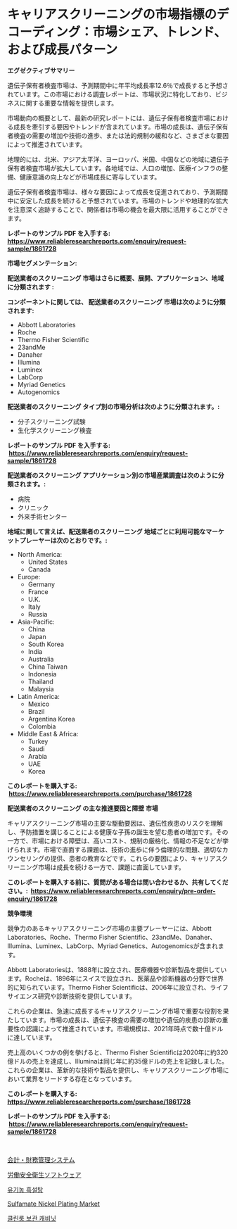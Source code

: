 <p><h1>キャリアスクリーニングの市場指標のデコーディング：市場シェア、トレンド、および成長パターン</h1></p><p><strong>エグゼクティブサマリー</strong></p>
<p><p>遺伝子保有者検査市場は、予測期間中に年平均成長率12.6％で成長すると予想されています。この市場における調査レポートは、市場状況に特化しており、ビジネスに関する重要な情報を提供します。</p><p>市場動向の概要として、最新の研究レポートには、遺伝子保有者検査市場における成長を牽引する要因やトレンドが含まれています。市場の成長は、遺伝子保有者検査の需要の増加や技術の進歩、または法的規制の緩和など、さまざまな要因によって推進されています。</p><p>地理的には、北米、アジア太平洋、ヨーロッパ、米国、中国などの地域に遺伝子保有者検査市場が拡大しています。各地域では、人口の増加、医療インフラの整備、健康意識の向上などが市場成長に寄与しています。</p><p>遺伝子保有者検査市場は、様々な要因によって成長を促進されており、予測期間中に安定した成長を続けると予想されています。市場のトレンドや地理的な拡大を注意深く追跡することで、関係者は市場の機会を最大限に活用することができます。</p></p>
<p><strong>レポートのサンプル PDF を入手する: <a href="https://www.reliableresearchreports.com/enquiry/request-sample/1861728">https://www.reliableresearchreports.com/enquiry/request-sample/1861728</a></strong></p>
<p><strong>市場セグメンテーション:</strong></p>
<p><strong> 配送業者のスクリーニング 市場はさらに概要、展開、アプリケーション、地域に分類されます :</strong></p>
<p><strong>コンポーネントに関しては、 配送業者のスクリーニング 市場は次のように分類されます: &nbsp;</strong></p>
<p><ul><li>Abbott Laboratories</li><li>Roche</li><li>Thermo Fisher Scientific</li><li>23andMe</li><li>Danaher</li><li>Illumina</li><li>Luminex</li><li>LabCorp</li><li>Myriad Genetics</li><li>Autogenomics</li></ul></p>
<p><strong> 配送業者のスクリーニング タイプ別の市場分析は次のように分類されます。:</strong></p>
<p><ul><li>分子スクリーニング試験</li><li>生化学スクリーニング検査</li></ul></p>
<p><strong>レポートのサンプル PDF を入手する: &nbsp;<a href="https://www.reliableresearchreports.com/enquiry/request-sample/1861728">https://www.reliableresearchreports.com/enquiry/request-sample/1861728</a></strong></p>
<p><strong> 配送業者のスクリーニング アプリケーション別の市場産業調査は次のように分類されます。:</strong></p>
<p><ul><li>病院</li><li>クリニック</li><li>外来手術センター</li></ul></p>
<p><strong>地域に関して言えば、配送業者のスクリーニング 地域ごとに利用可能なマーケットプレーヤーは次のとおりです。:</strong></p>
<p><ul>
    <li>
        North America:
        <ul>
            <li>United States</li>
            <li>Canada</li>
        </ul>
    </li>
    <li>
        Europe:
        <ul>
            <li>Germany</li>
            <li>France</li>
            <li>U.K.</li>
            <li>Italy</li>
            <li>Russia</li>
        </ul>
    </li>
    <li>
        Asia-Pacific:
        <ul>
            <li>China</li>
            <li>Japan</li>
            <li>South Korea</li>
            <li>India</li>
            <li>Australia</li>
            <li>China Taiwan</li>
            <li>Indonesia</li>
            <li>Thailand</li>
            <li>Malaysia</li>
        </ul>
    </li>
    <li>
        Latin America:
        <ul>
            <li>Mexico</li>
            <li>Brazil</li>
            <li>Argentina Korea</li>
            <li>Colombia</li>
        </ul>
    </li>
    <li>
        Middle East & Africa:
        <ul>
            <li>Turkey</li>
            <li>Saudi</li>
            <li>Arabia</li>
            <li>UAE</li>
            <li>Korea</li>
        </ul>
    </li>
    </ul></p>
<p><strong>このレポートを購入する: &nbsp;<a href="https://www.reliableresearchreports.com/purchase/1861728">https://www.reliableresearchreports.com/purchase/1861728</a></strong></p>
<p><strong>配送業者のスクリーニング の主な推進要因と障壁 市場</strong></p>
<p><p>キャリアスクリーニング市場の主要な駆動要因は、遺伝性疾患のリスクを理解し、予防措置を講じることによる健康な子孫の誕生を望む患者の増加です。その一方で、市場における障壁は、高いコスト、規制の厳格化、情報の不足などが挙げられます。市場で直面する課題は、技術の進歩に伴う倫理的な問題、適切なカウンセリングの提供、患者の教育などです。これらの要因により、キャリアスクリーニング市場は成長を続ける一方で、課題に直面しています。</p></p>
<p><strong>このレポートを購入する前に、質問がある場合は問い合わせるか、共有してください。:&nbsp; <a href="https://www.reliableresearchreports.com/enquiry/pre-order-enquiry/1861728">https://www.reliableresearchreports.com/enquiry/pre-order-enquiry/1861728</a></strong></p>
<p><strong>競争環境</strong></p>
<p><p>競争力のあるキャリアスクリーニング市場の主要プレーヤーには、Abbott Laboratories、Roche、Thermo Fisher Scientific、23andMe、Danaher、Illumina、Luminex、LabCorp、Myriad Genetics、Autogenomicsが含まれます。</p><p>Abbott Laboratoriesは、1888年に設立され、医療機器や診断製品を提供しています。Rocheは、1896年にスイスで設立され、医薬品や診断機器の分野で世界的に知られています。Thermo Fisher Scientificは、2006年に設立され、ライフサイエンス研究や診断技術を提供しています。</p><p>これらの企業は、急速に成長するキャリアスクリーニング市場で重要な役割を果たしています。市場の成長は、遺伝子検査の需要の増加や遺伝的疾患の診断の重要性の認識によって推進されています。市場規模は、2021年時点で数十億ドルに達しています。</p><p>売上高のいくつかの例を挙げると、Thermo Fisher Scientificは2020年に約320億ドルの売上を達成し、Illuminaは同じ年に約35億ドルの売上を記録しました。これらの企業は、革新的な技術や製品を提供し、キャリアスクリーニング市場において業界をリードする存在となっています。</p></p>
<p><strong>このレポートを購入する: &nbsp; <a href="https://www.reliableresearchreports.com/purchase/1861728">https://www.reliableresearchreports.com/purchase/1861728</a></strong></p>
<p><strong>レポートのサンプル PDF を入手する: &nbsp;<a href="https://www.reliableresearchreports.com/enquiry/request-sample/1861728">https://www.reliableresearchreports.com/enquiry/request-sample/1861728</a></strong><strong></strong></p>
<p>&nbsp;</p>
<p><p><a href="https://medium.com/@zackaryhalvorson2023/%E4%BC%9A%E8%A8%88%E3%81%A8%E3%83%95%E3%82%A1%E3%82%A4%E3%83%8A%E3%83%B3%E3%82%B9%E3%81%AE%E7%AE%A1%E7%90%86%E3%82%B7%E3%82%B9%E3%83%86%E3%83%A0%E5%B8%82%E5%A0%B4-%E5%B8%82%E5%A0%B4%E3%82%B7%E3%82%A7%E3%82%A2-%E5%B8%82%E5%A0%B4%E3%83%88%E3%83%AC%E3%83%B3%E3%83%89-%E5%B0%86%E6%9D%A5%E3%81%AE%E6%88%90%E9%95%B7%E3%82%92%E6%8E%A2%E3%82%8B-ec30962cfd47">会計・財務管理システム</a></p><p><a href="https://medium.com/@zackaryhalvorson2023/%E8%81%B7%E6%A5%AD%E5%AE%89%E5%85%A8%E8%A1%9B%E7%94%9F%E3%82%BD%E3%83%95%E3%83%88%E3%82%A6%E3%82%A7%E3%82%A2%E5%B8%82%E5%A0%B4%E8%AA%BF%E6%9F%BB%E3%83%AC%E3%83%9D%E3%83%BC%E3%83%88-%E3%81%9D%E3%81%AE%E6%AD%B4%E5%8F%B2%E3%81%A82031%E5%B9%B4%E3%81%BE%E3%81%A7%E3%81%AE%E4%BA%88%E6%B8%AC-6a9a5102cdd5">労働安全衛生ソフトウェア</a></p><p><a href="https://github.com/fredrickeglers/Market-Research-Report-List-1/blob/main/6565500191275.md">유기농 흑설탕</a></p><p><a href="https://github.com/Sherrillcrooksxa8i18ucf2m/Market-Research-Report-List-1/blob/main/sulfamate-nickel-plating-market.md">Sulfamate Nickel Plating Market</a></p><p><a href="https://medium.com/@percymckty3ytenzie89676/%ED%81%B4%EB%A6%B0%EB%A3%B8-%EB%B3%B4%EA%B4%80%ED%95%A8-%EC%8B%9C%EC%9E%A5-%EC%A0%90%EC%9C%A0%EC%9C%A8-%EB%B3%80%ED%99%94-%EB%B0%8F-%EC%8B%9C%EC%9E%A5-%EC%84%B1%EC%9E%A5-%ED%8A%B8%EB%A0%8C%EB%93%9C-2024%EB%85%84-2031%EB%85%84-69a8dc18971d">클린룸 보관 캐비닛</a></p></p>